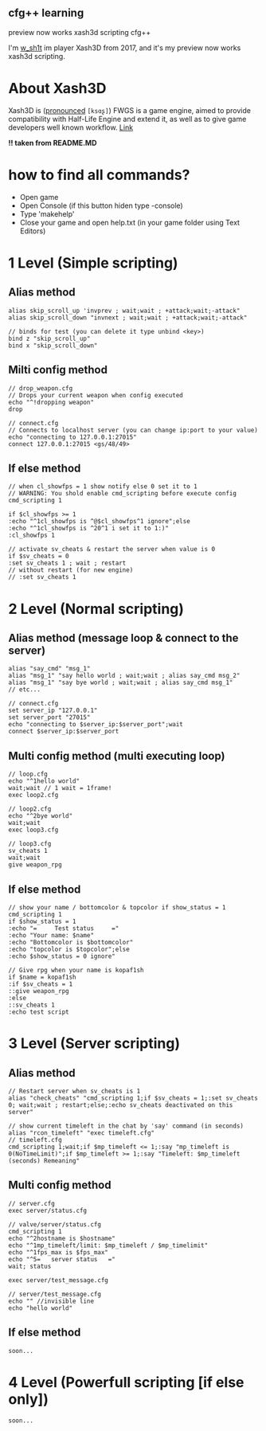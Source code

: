 ## cfg++ learning
preview now works xash3d scripting cfg++

I'm [w_sh1t](https://github.com/wh1tesh1t) im player Xash3D from 2017, and it's my preview now works xash3d scripting.

# About Xash3D
Xash3D is ([pronounced](https://ipa-reader.com/?text=ks%C9%91%CA%82) `[ksɑʂ]`) FWGS is a game engine, aimed to provide compatibility with Half-Life Engine and extend it, as well as to give game developers well known workflow. [Link](https://github.com/wh1tesh1t/xash3d-fwgs)

**!! taken from README.MD**

# how to find all commands?
- Open game
- Open Console (if this button hiden type -console)
- Type 'makehelp'
- Close your game and open help.txt (in your game folder using Text Editors)

# 1 Level (Simple scripting)
## Alias method
```
alias skip_scroll_up 'invprev ; wait;wait ; +attack;wait;-attack"
alias skip_scroll_down "invnext ; wait;wait ; +attack;wait;-attack"

// binds for test (you can delete it type unbind <key>)
bind z "skip_scroll_up"
bind x "skip_scroll_down"
```
## Milti config method
```
// drop_weapon.cfg
// Drops your current weapon when config executed
echo "^!dropping weapon"
drop
```
```
// connect.cfg
// Connects to localhost server (you can change ip:port to your value)
echo "connecting to 127.0.0.1:27015"
connect 127.0.0.1:27015 <gs/48/49>
````

## If else method
```
// when cl_showfps = 1 show notify else 0 set it to 1
// WARNING: You shold enable cmd_scripting before execute config
cmd_scripting 1

if $cl_showfps >= 1
:echo "^1cl_showfps is ^@$cl_showfps^1 ignore";else
:echo "^1cl_showfps is ^20^1 i set it to 1:)"
:cl_showfps 1

// activate sv_cheats & restart the server when value is 0
if $sv_cheats = 0
:set sv_cheats 1 ; wait ; restart
// without restart (for new engine)
// :set sv_cheats 1
```

# 2 Level (Normal scripting)
## Alias method (message loop & connect to the server)
```
alias "say_cmd" "msg_1"
alias "msg_1" "say hello world ; wait;wait ; alias say_cmd msg_2"
alias "msg_1" "say bye world ; wait;wait ; alias say_cmd msg_1"
// etc...

// connect.cfg
set server_ip "127.0.0.1"
set server_port "27015"
echo "connecting to $server_ip:$server_port";wait
connect $server_ip:$server_port
```

## Multi config method (multi executing loop)
```
// loop.cfg
echo "^1hello world"
wait;wait // 1 wait = 1frame!
exec loop2.cfg

// loop2.cfg
echo "^2bye world"
wait;wait
exec loop3.cfg

// loop3.cfg
sv_cheats 1
wait;wait
give weapon_rpg
```

## If else method
```
// show your name / bottomcolor & topcolor if show_status = 1
cmd_scripting 1
if $show_status = 1
:echo "=     Test status     ="
:echo "Your name: $name"
:echo "Bottomcolor is $bottomcolor"
:echo "topcolor is $topcolor";else
:echo $show_status = 0 ignore"

// Give rpg when your name is kopaf1sh
if $name = kopaf1sh
:if $sv_cheats = 1
::give weapon_rpg
:else
::sv_cheats 1
:echo test script
```

# 3 Level (Server scripting)
## Alias method
```
// Restart server when sv_cheats is 1
alias "check_cheats" "cmd_scripting 1;if $sv_cheats = 1;:set sv_cheats 0; wait;wait ; restart;else;:echo sv_cheats deactivated on this server"

// show current timeleft in the chat by 'say' command (in seconds)
alias "rcon_timeleft" "exec timeleft.cfg"
// timeleft.cfg
cmd_scripting 1;wait;if $mp_timeleft <= 1;:say "mp_timeleft is 0(NoTimeLimit)";if $mp_timeleft >= 1;:say "Timeleft: $mp_timeleft (seconds) Remeaning"
```

## Multi config method
```
// server.cfg
exec server/status.cfg

// valve/server/status.cfg
cmd_scripting 1
echo "^2hostname is $hostname"
echo "^1mp_timeleft/limit: $mp_timeleft / $mp_timelimit"
echo "^1fps_max is $fps_max"
echo "^5=   server status   ="
wait; status

exec server/test_message.cfg

// server/test_message.cfg
echo "" //invisible line
echo "hello world"
```

## If else method
```
soon...
```

# 4 Level (Powerfull scripting [if else only])
```
soon...
```
